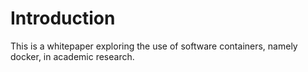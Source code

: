 # Introduction



This is a whitepaper exploring the use of software containers, namely docker, in academic research.




